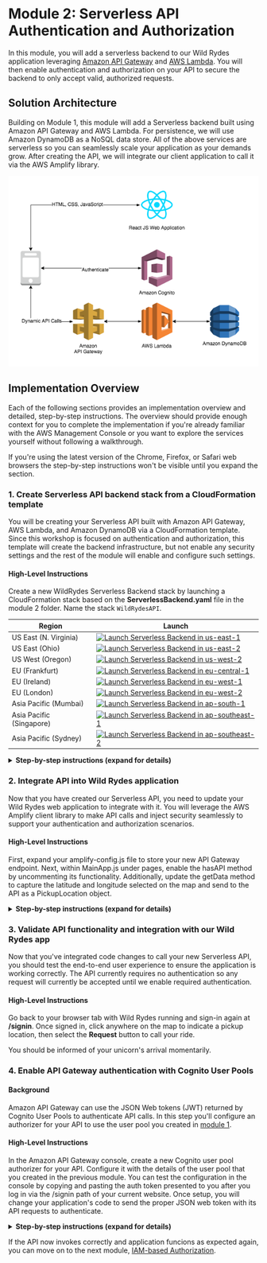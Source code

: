# Module 2: Serverless API Authentication and Authorization

In this module, you will add a serverless backend to our Wild Rydes application leveraging [Amazon API Gateway](https://aws.amazon.com/api-gateway/) and [AWS Lambda](https://aws.amazon.com/lambda/). You will then enable authentication and authorization on your API to secure the backend to only accept valid, authorized requests.

## Solution Architecture

Building on Module 1, this module will add a Serverless backend built using Amazon API Gateway and AWS Lambda. For persistence, we will use Amazon DynamoDB as a NoSQL data store. All of the above services are serverless so you can seamlessly scale your application as your demands grow. After creating the API, we will integrate our client application to call it via the AWS Amplify library.

![Module 2 architecture](../images/wildrydes-module2-architecture.png)

## Implementation Overview

Each of the following sections provides an implementation overview and detailed, step-by-step instructions. The overview should provide enough context for you to complete the implementation if you're already familiar with the AWS Management Console or you want to explore the services yourself without following a walkthrough.

If you're using the latest version of the Chrome, Firefox, or Safari web browsers the step-by-step instructions won't be visible until you expand the section.

### 1. Create Serverless API backend stack from a CloudFormation template

You will be creating your Serverless API built with Amazon API Gateway, AWS Lambda, and Amazon DynamoDB via a CloudFormation template. Since this workshop is focused on authentication and authorization, this template will create the backend infrastructure, but not enable any security settings and the rest of the module will enable and configure such settings.

#### High-Level Instructions

Create a new WildRydes Serverless Backend stack by launching a CloudFormation stack based on the **ServerlessBackend.yaml** file in the module 2 folder. Name the stack `WildRydesAPI`.

Region| Launch
------|-----
US East (N. Virginia) | [![Launch Serverless Backend in us-east-1](http://docs.aws.amazon.com/AWSCloudFormation/latest/UserGuide/images/cloudformation-launch-stack-button.png)](https://console.aws.amazon.com/cloudformation/home?region=us-east-1#/stacks/new?stackName=WildRydesAPI&templateURL=https://s3.amazonaws.com/wildrydes-us-east-1/Auth/2_ServerlessAPI/ServerlessBackend.yaml)
US East (Ohio) | [![Launch Serverless Backend in us-east-2](http://docs.aws.amazon.com/AWSCloudFormation/latest/UserGuide/images/cloudformation-launch-stack-button.png)](https://console.aws.amazon.com/cloudformation/home?region=us-east-2#/stacks/new?stackName=WildRydesAPI&templateURL=https://s3.amazonaws.com/wildrydes-us-east-2/Auth/2_ServerlessAPI/ServerlessBackend.yaml)
US West (Oregon) | [![Launch Serverless Backend in us-west-2](http://docs.aws.amazon.com/AWSCloudFormation/latest/UserGuide/images/cloudformation-launch-stack-button.png)](https://console.aws.amazon.com/cloudformation/home?region=us-west-2#/stacks/new?stackName=WildRydesAPI&templateURL=https://s3.amazonaws.com/wildrydes-us-west-2/Auth/2_ServerlessAPI/ServerlessBackend.yaml)
EU (Frankfurt) | [![Launch Serverless Backend in eu-central-1](http://docs.aws.amazon.com/AWSCloudFormation/latest/UserGuide/images/cloudformation-launch-stack-button.png)](https://console.aws.amazon.com/cloudformation/home?region=eu-central-1#/stacks/new?stackName=WildRydesAPI&templateURL=https://s3.amazonaws.com/wildrydes-eu-central-1/Auth/2_ServerlessAPI/ServerlessBackend.yaml)
EU (Ireland) | [![Launch Serverless Backend in eu-west-1](http://docs.aws.amazon.com/AWSCloudFormation/latest/UserGuide/images/cloudformation-launch-stack-button.png)](https://console.aws.amazon.com/cloudformation/home?region=eu-west-1#/stacks/new?stackName=WildRydesAPI&templateURL=https://s3.amazonaws.com/wildrydes-eu-west-1/Auth/2_ServerlessAPI/ServerlessBackend.yaml)
EU (London) | [![Launch Serverless Backend in eu-west-2](http://docs.aws.amazon.com/AWSCloudFormation/latest/UserGuide/images/cloudformation-launch-stack-button.png)](https://console.aws.amazon.com/cloudformation/home?region=eu-west-2#/stacks/new?stackName=WildRydesAPI&templateURL=https://s3.amazonaws.com/wildrydes-eu-west-2/Auth/2_ServerlessAPI/ServerlessBackend.yaml)
Asia Pacific (Mumbai) | [![Launch Serverless Backend in ap-south-1](http://docs.aws.amazon.com/AWSCloudFormation/latest/UserGuide/images/cloudformation-launch-stack-button.png)](https://console.aws.amazon.com/cloudformation/home?region=ap-south-1#/stacks/new?stackName=WildRydesAPI&templateURL=https://s3.amazonaws.com/wildrydes-ap-south-1/Auth/2_ServerlessAPI/ServerlessBackend.yaml)
Asia Pacific (Singapore) | [![Launch Serverless Backend in ap-southeast-1](http://docs.aws.amazon.com/AWSCloudFormation/latest/UserGuide/images/cloudformation-launch-stack-button.png)](https://console.aws.amazon.com/cloudformation/home?region=ap-southeast-1#/stacks/new?stackName=WildRydesAPI&templateURL=https://s3.amazonaws.com/wildrydes-ap-southeast-1/Auth/2_ServerlessAPI/ServerlessBackend.yaml)
Asia Pacific (Sydney) | [![Launch Serverless Backend in ap-southeast-2](http://docs.aws.amazon.com/AWSCloudFormation/latest/UserGuide/images/cloudformation-launch-stack-button.png)](https://console.aws.amazon.com/cloudformation/home?region=ap-southeast-2#/stacks/new?stackName=WildRydesAPI&templateURL=https://s3.amazonaws.com/wildrydes-ap-southeast-2/Auth/2_ServerlessAPI/ServerlessBackend.yaml)

<details>
<summary><strong>Step-by-step instructions (expand for details)</strong></summary><p>

1. Launch the CloudFormation stack from the links above, choosing the link appropriate for the region you selected for this workshop.

1. On the next screen, Step 2, confirm the stack name is  `WildRydesAPI` and click **Next**.

1. On the Configure Stack Options page, accept all the defaults and click **Next**.

1. Choose to **Acknowledge that the CloudFormation template may create IAM resources with custom names**. Finally, click **Create stack**.

1. It will take a few minutes for the Stack to create. Wait until the stack is fully launched and shows a Status of **CREATE_COMPLETE**.

1. With the `WildRydesAPI` stack selected, click on the **Outputs** tab and copy the value shown for the `WildRydesApiInvokeUrl` to your Cloud9 scratchpad editor tab.

</p></details>

### 2. Integrate API into Wild Rydes application

Now that you have created our Serverless API, you need to update your Wild Rydes web application to integrate with it. You will leverage the AWS Amplify client library to make API calls and inject security seamlessly to support your authentication and authorization scenarios.

#### High-Level Instructions

First, expand your amplify-config.js file to store your new API Gateway endpoint. Next, within MainApp.js under pages, enable the hasAPI method by uncommenting its functionality. Additionally, update the getData method to capture the latitude and longitude selected on the map and send to the API as a PickupLocation object.

<details>
<summary><strong>Step-by-step instructions (expand for details)</strong></summary><p>

First, you need to update the `/website/src/amplify-config.js` file to include your new API Gateway endpoint. Store the endpoint including the /prod at the end in the endpoint property under the `WildRydesAPI` section.

**Warning**: Do not change the name `WildRydesAPI` in this configuration file or later functionality in the workshop will not work. An example of the API configuration portion of the amplify-config file after updating the configuration properly is shown below:

```
  API: {
        endpoints: [
            {
                name: 'WildRydesAPI',
                endpoint: 'https://1ngrgqjt6c.execute-api.us-east-1.amazonaws.com/prod'
            }
        ]
    },
```

Next, you need to enable the hasAPI method by uncommenting its code within `/website/src/pages/MainApp.js`.

```
  hasApi() {
    const api = awsConfig.API.endpoints.filter(v => v.endpoint !== '');
    return (typeof api !== 'undefined');
  }
```

Finally, within the same file, we will implement the API request for a ride as a POST request to our API which sends a body containing the requested latitude and longitude as the pickup location. Update the getData() method to be as follows:

```
  async getData(pin) {
    Amplify.Logger.LOG_LEVEL = 'DEBUG';
    const apiRequest = {
      body: {
        PickupLocation: {
          Longitude: pin.longitude,
          Latitude: pin.latitude
        }
      },
      headers: {
        'Authorization': '', // To be updated
        'Content-Type': 'application/json'
      }
    };
    logger.info('API Request:', apiRequest);
    return await API.post(apiName, apiPath, apiRequest);
  }
```

</p></details>

### 3. Validate API functionality and integration with our Wild Rydes app

Now that you've integrated code changes to call your new Serverless API, you should test the end-to-end user experience to ensure the application is working correctly. The API currently requires no authentication so any request will currently be accepted until we enable required authentication.

#### High-Level Instructions

Go back to your browser tab with Wild Rydes running and sign-in again at **/signin**. Once signed in, click anywhere on the map to indicate a pickup location, then select the **Request** button to call your ride.

You should be informed of your unicorn's arrival momentarily.

### 4. Enable API Gateway authentication with Cognito User Pools

#### Background
Amazon API Gateway can use the JSON Web tokens (JWT) returned by Cognito User Pools to authenticate API calls. In this step you'll configure an authorizer for your API to use the user pool you created in [module 1](../1_UserAuthentication).

#### High-Level Instructions
In the Amazon API Gateway console, create a new Cognito user pool authorizer for your API. Configure it with the details of the user pool that you created in the previous module. You can test the configuration in the console by copying and pasting the auth token presented to you after you log in via the /signin path of your current website. Once setup, you will change your application's code to send the proper JSON web token with its API requests to authenticate.

<details>
<summary><strong>Step-by-step instructions (expand for details)</strong></summary><p>

1. Under your newly created API, choose **Authorizers**.

1. Chose **Create New Authorizer**.

1. Enter `WildRydes` for the Authorizer name.

1. Select **Cognito** for the type.

1. In the Region drop-down under **Cognito User Pool**, select the Region where you created your Cognito user pool in the last module (by default the current region should be selected).

1. Enter `WildRydes` (or the name you gave your user pool) in the **Cognito User Pool** input.

1. Enter `Authorization` for the **Token Source**.

1. Leave `Token Validation` **blank** without editing.

1. Choose **Create**.

    ![Create user pool authorizer screenshot](../images/create-user-pool-authorizer.png)

#### Verify your authorizer configuration

1. In a different browser tab, return to your Wild Rydes application and  sign-in if you're not already signed in. After signing in, you should be redirected to `/app`

1. Open your browser's developer console and browse to the console log output section.

1. Look for the console log to say `Cognito User Identity Token:` and a long string beneath the message.

1. Copy the long string to your clipboard without the intro message.

1. Go back to previous tab where you have just finished creating the Authorizer.

1. Click **Test** at the bottom of the card for the authorizer.

1. Paste the auth token into the **Authorization Token** field in the popup dialog.

    ![Test Authorizer screenshot](../images/apigateway-test-authorizer.png)

1. Click **Test** button and verify that the response code is 200 and that you see the claims for your user displayed. Since this is the identity token, the user's attributes are encoded within the JWT as claims which can be read parsed programatically.

#### Require Cognito authentication for API Gateway

1. Browse to `Resources` while within your Wild Rydes API in the API Gateway console.

1. Select the `POST` method under the `/ride` resource path.

1. Choose `Method Request`

1. Choose the pencil icon next to `Authorization` to edit the setting.

1. Select your new Cognito Authorizer from the list of options presented. **Note** If you don't see this option listed, click **Refresh** in the browser to force a reload of the API Gateway console then this authorizer option should appear.

1. **Save** your selection by clicking the checkmark icon next to the drop down.

1. Next, choose the **Actions** button at the top of the resources list.

1. Choose **Deploy API** from the list of options presented.

1. For deployment stage, select `prod` then click **Deploy**.

1. You've now successfully deployed your new authentication integration to your API's production environment.

#### Configure your Wild Rydes web app to authenticate API requests

1. Now that you've deployed the new authorizer configuration to production, all API requests must be authenticated to be processed.

1. Return to your Wild Rydes app, sign in if necessary, and attempt to request a ride.

1. You should receive an "Error finding unicorn." If you open the developer console, you will see that we received a HTTP 401 error, which means it was an unauthorized request. To authenticate our requests properly, we need to send an Authorization header.

1. Go back to Cloud9 and open the `/website/src/pages/MainApp.js` files.

1. Browse down to the `getData` method you previously updated. You will notice that the headers for the request currently include a blank `Authorization` header.

1. Replace your current `getData` method with the following code which sends your user's Cognito identity token, encoded as a JSON web token, in the `Authorization` header with every request.

```
  async getData(pin) {
    Amplify.Logger.LOG_LEVEL = 'DEBUG';
    const apiRequest = {
      body: {
        PickupLocation: {
          Longitude: pin.longitude,
          Latitude: pin.latitude
        }
      },
      headers: {
        'Authorization': this.state.idToken,
        'Content-Type': 'application/json'
      }
    };
    logger.info('API Request:', apiRequest);
    return await API.post(apiName, apiPath, apiRequest);
  }
```

1. Allow the application to refresh, sign-in again, and request a ride.

1. The unicorn ride request should be fulfilled as before now. To see the full request headers which were sent, look at the developer console for an INFO message which includes the API Request details once expanded, including the full headers and body of the request.

</p></details>

If the API now invokes correctly and application funcions as expected again, you can move on to the next module, [IAM-based Authorization](../3_IAMAuthorization).